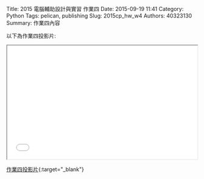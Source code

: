 Title: 2015 電腦輔助設計與實習 作業四
Date: 2015-09-19 11:41
Category: Python
Tags: pelican, publishing
Slug: 2015cp_hw_w4
Authors: 40323130
Summary: 作業四內容

以下為作業四投影片:

<iframe src="40323130_cp_w4_p.html" width="500" height="300"></iframe>

[作業四投影片](40323130_cp_w4_p.html){:target="_blank"}


